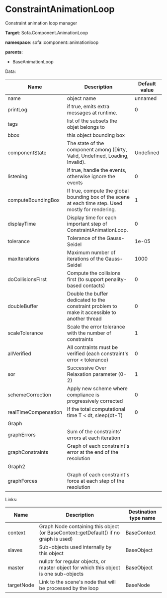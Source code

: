 # ConstraintAnimationLoop

Constraint animation loop manager


__Target__: Sofa.Component.AnimationLoop

__namespace__: sofa::component::animationloop

__parents__:

- BaseAnimationLoop

Data: 

<table>
    <thead>
        <tr>
            <th>Name</th>
            <th>Description</th>
            <th>Default value</th>
        </tr>
    </thead>
    <tbody>
	<tr>
		<td>name</td>
		<td>
object name
		</td>
		<td>unnamed</td>
	</tr>
	<tr>
		<td>printLog</td>
		<td>
if true, emits extra messages at runtime.
		</td>
		<td>0</td>
	</tr>
	<tr>
		<td>tags</td>
		<td>
list of the subsets the objet belongs to
		</td>
		<td></td>
	</tr>
	<tr>
		<td>bbox</td>
		<td>
this object bounding box
		</td>
		<td></td>
	</tr>
	<tr>
		<td>componentState</td>
		<td>
The state of the component among (Dirty, Valid, Undefined, Loading, Invalid).
		</td>
		<td>Undefined</td>
	</tr>
	<tr>
		<td>listening</td>
		<td>
if true, handle the events, otherwise ignore the events
		</td>
		<td>0</td>
	</tr>
	<tr>
		<td>computeBoundingBox</td>
		<td>
If true, compute the global bounding box of the scene at each time step. Used mostly for rendering.
		</td>
		<td>1</td>
	</tr>
	<tr>
		<td>displayTime</td>
		<td>
Display time for each important step of ConstraintAnimationLoop.
		</td>
		<td>0</td>
	</tr>
	<tr>
		<td>tolerance</td>
		<td>
Tolerance of the Gauss-Seidel
		</td>
		<td>1e-05</td>
	</tr>
	<tr>
		<td>maxIterations</td>
		<td>
Maximum number of iterations of the Gauss-Seidel
		</td>
		<td>1000</td>
	</tr>
	<tr>
		<td>doCollisionsFirst</td>
		<td>
Compute the collisions first (to support penality-based contacts)
		</td>
		<td>0</td>
	</tr>
	<tr>
		<td>doubleBuffer</td>
		<td>
Double the buffer dedicated to the constraint problem to make it accessible to another thread
		</td>
		<td>0</td>
	</tr>
	<tr>
		<td>scaleTolerance</td>
		<td>
Scale the error tolerance with the number of constraints
		</td>
		<td>1</td>
	</tr>
	<tr>
		<td>allVerified</td>
		<td>
All contraints must be verified (each constraint's error < tolerance)
		</td>
		<td>0</td>
	</tr>
	<tr>
		<td>sor</td>
		<td>
Successive Over Relaxation parameter (0-2)
		</td>
		<td>1</td>
	</tr>
	<tr>
		<td>schemeCorrection</td>
		<td>
Apply new scheme where compliance is progressively corrected
		</td>
		<td>0</td>
	</tr>
	<tr>
		<td>realTimeCompensation</td>
		<td>
If the total computational time T < dt, sleep(dt-T)
		</td>
		<td>0</td>
	</tr>
	<tr>
		<td colspan="3">Graph</td>
	</tr>
	<tr>
		<td>graphErrors</td>
		<td>
Sum of the constraints' errors at each iteration
		</td>
		<td></td>
	</tr>
	<tr>
		<td>graphConstraints</td>
		<td>
Graph of each constraint's error at the end of the resolution
		</td>
		<td></td>
	</tr>
	<tr>
		<td colspan="3">Graph2</td>
	</tr>
	<tr>
		<td>graphForces</td>
		<td>
Graph of each constraint's force at each step of the resolution
		</td>
		<td></td>
	</tr>

</tbody>
</table>

Links: 


| Name | Description | Destination type name |
| ---- | ----------- | --------------------- |
|context|Graph Node containing this object (or BaseContext::getDefault() if no graph is used)|BaseContext|
|slaves|Sub-objects used internally by this object|BaseObject|
|master|nullptr for regular objects, or master object for which this object is one sub-objects|BaseObject|
|targetNode|Link to the scene's node that will be processed by the loop|BaseNode|

